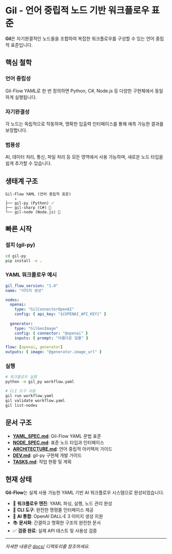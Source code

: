 # Gil - 언어 중립적 노드 기반 워크플로우 표준

**Gil**은 자기완결적인 노드들을 조합하여 복잡한 워크플로우를 구성할 수 있는 언어 중립적 표준입니다.

## 핵심 철학

### 언어 중립성
Gil-Flow YAML로 한 번 정의하면 Python, C#, Node.js 등 다양한 구현체에서 동일하게 실행됩니다.

### 자기완결성  
각 노드는 독립적으로 작동하며, 명확한 입출력 인터페이스를 통해 예측 가능한 결과를 보장합니다.

### 범용성
AI, 데이터 처리, 통신, 파일 처리 등 모든 영역에서 사용 가능하며, 새로운 노드 타입을 쉽게 추가할 수 있습니다.

## 생태계 구조

```
Gil-Flow YAML (언어 중립적 표준)
    ↓
├── gil-py (Python) ✅
├── gil-sharp (C#) 🚧  
└── gil-node (Node.js) 🚧
```

## 빠른 시작

### 설치 (gil-py)
```bash
cd gil-py
pip install -e .
```

### YAML 워크플로우 예시
```yaml
gil_flow_version: "1.0"
name: "이미지 생성"

nodes:
  openai:
    type: "GilConnectorOpenAI"
    config: { api_key: "${OPENAI_API_KEY}" }
  
  generator:
    type: "GilGenImage"
    config: { connector: "@openai" }
    inputs: { prompt: "아름다운 일몰" }

flow: [openai, generator]
outputs: { image: "@generator.image_url" }
```

### 실행
```bash
# 워크플로우 실행
python -m gil_py workflow.yaml

# CLI 도구 사용
gil run workflow.yaml
gil validate workflow.yaml
gil list-nodes
```

## 문서 구조

- **[YAML_SPEC.md](docs/YAML_SPEC.md)**: Gil-Flow YAML 문법 표준
- **[NODE_SPEC.md](docs/NODE_SPEC.md)**: 표준 노드 타입과 인터페이스
- **[ARCHITECTURE.md](docs/ARCHITECTURE.md)**: 언어 중립적 아키텍처 가이드  
- **[DEV.md](docs/DEV.md)**: gil-py 구현체 개발 가이드
- **[TASKS.md](TASKS.md)**: 작업 현황 및 계획

## 현재 상태

**Gil-Flow**는 실제 사용 가능한 YAML 기반 AI 워크플로우 시스템으로 완성되었습니다.

- 🎯 **워크플로우 엔진**: YAML 파싱, 실행, 노드 관리 완성
- 🚀 **CLI 도구**: 완전한 명령줄 인터페이스 제공
- 🤖 **AI 통합**: OpenAI DALL-E 3 이미지 생성 지원
- 📚 **문서화**: 간결하고 명확한 구조의 완전한 문서
- ✅ **검증 완료**: 실제 API 테스트 및 사용성 검증

---

*자세한 내용은 [docs/](docs/) 디렉토리를 참조하세요.*
